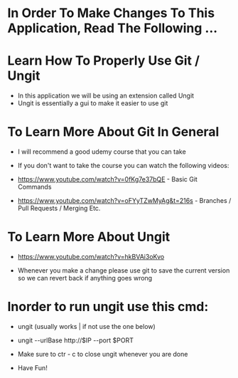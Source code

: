# In Order To Make Changes To This Application, Read The Following ...

# Learn How To Properly Use Git / Ungit
* In this application we will be using an extension called Ungit
* Ungit is essentially a gui to make it easier to use git
       
# To Learn More About Git In General
* I will recommend a good udemy course that you can take

* If you don't want to take the course you can watch the following videos: 
* https://www.youtube.com/watch?v=0fKg7e37bQE - Basic Git Commands
* https://www.youtube.com/watch?v=oFYyTZwMyAg&t=216s - Branches / Pull Requests / Merging Etc.


# To Learn More About Ungit
* https://www.youtube.com/watch?v=hkBVAi3oKvo

* Whenever you make a change please use git to save the current version so we can revert back if anything goes wrong

# Inorder to run ungit use this cmd:
* ungit (usually works | if not use the one below)
* ungit --urlBase http://$IP --port $PORT
* Make sure to ctr - c to close ungit whenever you are done

* Have Fun!
